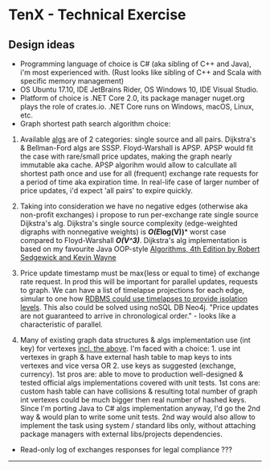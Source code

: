 # TenX - Technical Exercise

## Design ideas

+ Programming language of choice is C# (aka sibling of C++ and Java), i'm most experienced with. (Rust looks like sibling of C++ and Scala with specific memory management)
+ OS Ubuntu 17.10, IDE JetBrains Rider, OS Windows 10, IDE Visual Studio.
+ Platform of choice is .NET Core 2.0, its package manager nuget.org plays the role of crates.io. .NET Core runs on Windows, macOS, Linux, etc.
+ Graph shortest path search algorithm choice:  

1. Available [algs](https://cs.stackexchange.com/questions/2942/am-i-right-about-the-differences-between-floyd-warshall-dijkstra-and-bellman-fo) are of 2 categories: single source and all pairs. Dijkstra's & Bellman-Ford algs are SSSP. Floyd-Warshall is APSP. APSP would fit the case with rare/small price updates, making the graph nearly immutable aka cache. APSP algorihm would allow to calcullate all shortest path once and use for all (frequent) exchange rate requests for a period of time aka expiration time. In real-life case of larger number of price updates, i'd expect 'all pairs' to expire quickly. 

2. Taking into consideration we have no negative edges (otherwise aka non-profit exchanges) i propose to run per-exchange rate single source Dijkstra's alg. Dijkstra's single source complexity (edge-weighted digraphs with nonnegative weights) is ***O(E*log(V))*** worst case compared to Floyd-Warshall ***O(V^3)***.
Dijkstra's alg implementation is based on my favourite Java OOP-style [Algorithms, 4th Edition by Robert Sedgewick and Kevin Wayne](https://algs4.cs.princeton.edu/44sp/)

3.  Price update timestamp must be max{less or equal to time} of exchange rate request. In prod this will be important for parallel updates, requests to graph. We can have a list of timelapse projections for each edge, simular to one how [RDBMS could use timelapses to provide isolation levels](https://en.wikipedia.org/wiki/Timestamp-based_concurrency_control). This also could be solved using noSQL DB Neo4j. "Price updates are not guaranteed to arrive in chronological order." - looks like a characteristic of parallel.

4. Many of existing graph data structures & algs implementation use (int key) for vertexes [incl. the above](https://algs4.cs.princeton.edu/44sp/). I'm faced with a choice: 1. use int vertexes in graph & have external hash table to map keys to ints vertexes and vice versa OR 2. use keys as suggested (exchange, currency). 1st pros are: able to move to production well-designed & tested official algs implementations covered with unit tests. 1st cons are: custom hash table can have collisions & resulting total number of graph int vertexes could be much bigger then real number of hashed keys. Since I'm porting Java to C# algs implementation anyway, I'd go the 2nd way & would plan to write some unit tests. 2nd way would also allow to implement the task using system / standard libs only, without attaching package managers with external libs/projects dependencies.

+ Read-only log of exchanges responses for legal compliance ???

---

